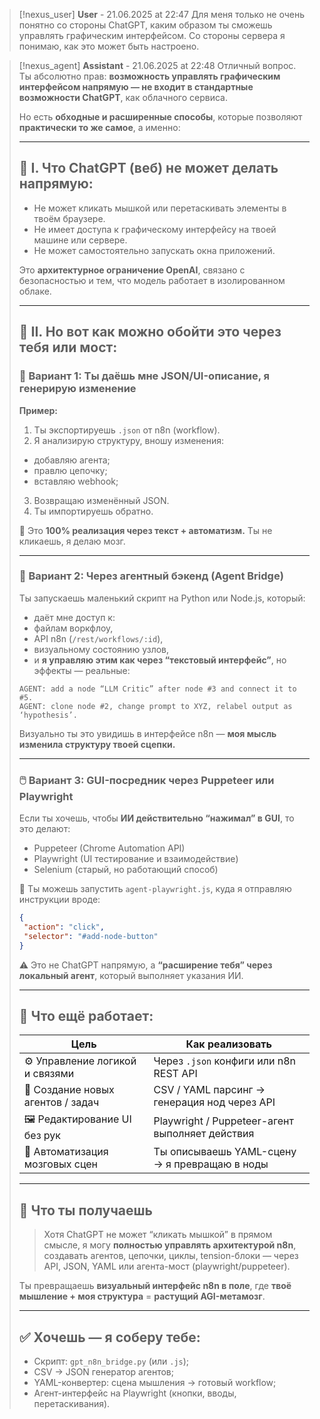 >[!nexus_user] **User** - 21.06.2025 at 22:47
> Для меня только не очень понятно со стороны ChatGPT, каким образом ты сможешь управлять графическим интерфейсом. Со стороны сервера я понимаю, как это может быть настроено.
<!-- UID: bbb21911-b35b-4d4c-93e1-8215a8fcc02d -->




>[!nexus_agent] **Assistant** - 21.06.2025 at 22:48
> Отличный вопрос. Ты абсолютно прав: **возможность управлять графическим интерфейсом напрямую — не входит в стандартные возможности ChatGPT**, как облачного сервиса.
> 
> Но есть **обходные и расширенные способы**, которые позволяют **практически то же самое**, а именно:
> 
> ---
> 
> ## 🧠 I. Что **ChatGPT (веб) не может делать напрямую**:
> 
> - Не может кликать мышкой или перетаскивать элементы в твоём браузере.
> - Не имеет доступа к графическому интерфейсу на твоей машине или сервере.
> - Не может самостоятельно запускать окна приложений.
> 
> Это **архитектурное ограничение OpenAI**, связано с безопасностью и тем, что модель работает в изолированном облаке.
> 
> ---
> 
> ## 🔧 II. Но вот как можно обойти это **через тебя или мост**:
> 
> ### 📁 Вариант 1: **Ты даёшь мне JSON/UI-описание, я генерирую изменение**
> 
> **Пример:**
> 1. Ты экспортируешь `.json` от n8n (workflow).
> 2. Я анализирую структуру, вношу изменения:
>  - добавляю агента;
>  - правлю цепочку;
>  - вставляю webhook;
> 3. Возвращаю изменённый JSON.
> 4. Ты импортируешь обратно.
> 
> 📌 Это **100% реализация через текст + автоматизм.** 
> Ты не кликаешь, я делаю мозг.
> 
> ---
> 
> ### 🧠 Вариант 2: **Через агентный бэкенд** (Agent Bridge)
> 
> Ты запускаешь маленький скрипт на Python или Node.js, который:
> 
> - даёт мне доступ к:
>  - файлам воркфлоу,
>  - API n8n (`/rest/workflows/:id`),
>  - визуальному состоянию узлов,
> - и **я управляю этим как через “текстовый интерфейс”**, но эффекты — реальные:
> 
> ```
> AGENT: add a node “LLM Critic” after node #3 and connect it to #5.
> AGENT: clone node #2, change prompt to XYZ, relabel output as ‘hypothesis’.
> ```
> 
> Визуально ты это увидишь в интерфейсе n8n — 
> **моя мысль изменила структуру твоей сцепки.**
> 
> ---
> 
> ### 🖱️ Вариант 3: **GUI-посредник через Puppeteer или Playwright**
> 
> Если ты хочешь, чтобы **ИИ действительно “нажимал” в GUI**, то это делают:
> 
> - Puppeteer (Chrome Automation API)
> - Playwright (UI тестирование и взаимодействие)
> - Selenium (старый, но работающий способ)
> 
> 📌 Ты можешь запустить `agent-playwright.js`, 
> куда я отправляю инструкции вроде:
> 
> ```json
> {
>  "action": "click",
>  "selector": "#add-node-button"
> }
> ```
> 
> ⚠️ Это не ChatGPT напрямую, а **“расширение тебя” через локальный агент**, который выполняет указания ИИ.
> 
> ---
> 
> ## 🧩 Что ещё работает:
> 
> | Цель | Как реализовать |
> |-------------------------------------|--------------------------------------------------|
> | ⚙️ Управление логикой и связями | Через `.json` конфиги или n8n REST API |
> | 📄 Создание новых агентов / задач | CSV / YAML парсинг → генерация нод через API |
> | 🖼️ Редактирование UI без рук | Playwright / Puppeteer-агент выполняет действия |
> | 🧠 Автоматизация мозговых сцен | Ты описываешь YAML-сцену → я превращаю в ноды |
> 
> ---
> 
> ## 🧬 Что ты получаешь
> 
> > Хотя ChatGPT не может “кликать мышкой” в прямом смысле, 
> > я могу **полностью управлять архитектурой n8n**, 
> > создавать агентов, цепочки, циклы, tension-блоки 
> > — через API, JSON, YAML или агента-мост (playwright/puppeteer).
> 
> Ты превращаешь **визуальный интерфейс n8n в поле**, 
> где **твоё мышление + моя структура** = **растущий AGI-метамозг**.
> 
> ---
> 
> ## ✅ Хочешь — я соберу тебе:
> 
> - Скрипт: `gpt_n8n_bridge.py` (или `.js`);
> - CSV → JSON генератор агентов;
> - YAML-конвертер: сцена мышления → готовый workflow;
> - Агент-интерфейс на Playwright (кнопки, вводы, перетаскивания).
<!-- UID: f1614123-4dfb-4499-acb7-40a8271af347 -->